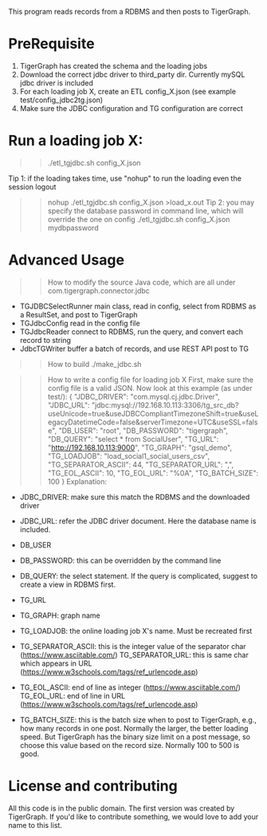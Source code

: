This program reads records from a RDBMS and then posts to TigerGraph.

PreRequisite
============
1) TigerGraph has created the schema and the loading jobs
2) Download the correct jdbc driver to third_party dir. Currently mySQL jdbc driver is included
3) For each loading job X, create an ETL config_X.json (see example test/config_jdbc2tg.json)
4) Make sure the JDBC configuration and TG configuration are correct


Run a loading job X:
====================
 >> ./etl_tgjdbc.sh config_X.json


Tip 1: if the loading takes time, use "nohup" to run the loading even the session logout
 >> nohup ./etl_tgjdbc.sh config_X.json >load_x.out
Tip 2: you may specify the database password in command line, which will override the one on config
>> ./etl_tgjdbc.sh config_X.json  mydbpassword


Advanced Usage
==============
>> How to modify the source Java code, which are all under com.tigergraph.connector.jdbc
 - TGJDBCSelectRunner
    main class, read in config, select from RDBMS as a ResultSet, and post to TigerGraph
 - TGJdbcConfig
    read in the config file
 - TGJdbcReader
    connect to RDBMS, run the query, and convert each record to string
 - JdbcTGWriter
    buffer a batch of records, and use REST API post to TG

>> How to build
   ./make_jdbc.sh

>> How to write a config file for loading job X
First, make sure the config file is a valid JSON. Now look at this example (as under test/):
{
	"JDBC_DRIVER": "com.mysql.cj.jdbc.Driver",
	"JDBC_URL": "jdbc:mysql://192.168.10.113:3306/tg_src_db?useUnicode=true&useJDBCCompliantTimezoneShift=true&useLegacyDatetimeCode=false&serverTimezone=UTC&useSSL=false",
	"DB_USER": "root",
	"DB_PASSWORD": "tigergraph",
	"DB_QUERY": "select * from SocialUser",
	"TG_URL": "http://192.168.10.113:9000",
	"TG_GRAPH": "gsql_demo",
	"TG_LOADJOB": "load_social1_social_users_csv",
	"TG_SEPARATOR_ASCII": 44,
	"TG_SEPARATOR_URL": ",",
	"TG_EOL_ASCII": 10,
	"TG_EOL_URL": "%0A",
	"TG_BATCH_SIZE": 100
}
Explanation:
- JDBC_DRIVER: make sure this match the RDBMS and the downloaded driver
- JDBC_URL: refer the JDBC driver document. Here the database name is included.
- DB_USER
- DB_PASSWORD: this can be overridden by the command line
- DB_QUERY: the select statement. If the query is complicated, suggest to create a view in RDBMS first.

- TG_URL
- TG_GRAPH: graph name
- TG_LOADJOB: the online loading job X's name. Must be recreated first
- TG_SEPARATOR_ASCII: this is the integer value of the separator char (https://www.asciitable.com/)
  TG_SEPARATOR_URL: this is same char which appears in URL (https://www.w3schools.com/tags/ref_urlencode.asp)
- TG_EOL_ASCII: end of line as integer (https://www.asciitable.com/)
  TG_EOL_URL: end of line in URL (https://www.w3schools.com/tags/ref_urlencode.asp)
- TG_BATCH_SIZE: this is the batch size when to post to TigerGraph, e.g., how many records in one post.
  Normally the larger, the better loading speed. But TigerGraph has the binary size limit on a post message,
  so choose this value based on the record size. Normally 100 to 500 is good.


License and contributing
========================
All this code is in the public domain. The first version was created by TigerGraph.
If you'd like to contribute something, we would love to add your name to this list.
